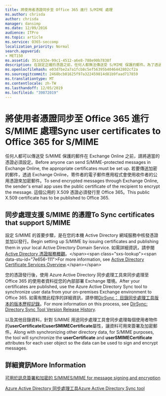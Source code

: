 ```yaml
---
title: 將使用者憑證同步至 Office 365 進行 S/MIME 處理
ms.author: chrisda
author: chrisda
manager: dansimp
ms.date: 12/09/2016
audience: ITPro
ms.topic: article
ms.service: O365-seccomp
localization_priority: Normal
search.appverid:
- MET150
ms.assetid: 351c932e-99c1-4512-a6e8-788e90b7838f
description: 在設定正確的憑證之前，任何人都無法傳送受 S/MIME 保護的郵件。為了透過 Exchange Online 傳送加密郵件，寄件者的電子郵件程式會使用收件者的公用憑證為郵件加密。這個公用的 X.509 憑證必須發行至 Office 365。
ms.openlocfilehash: e03d7be2a7a1fcb8c5ef56395b4046442802cf2a
ms.sourcegitcommit: 2468bcb01625f97a322459814d81b9faad717859
ms.translationtype: MT
ms.contentlocale: zh-TW
ms.lasthandoff: 12/05/2019
ms.locfileid: "39872019"
---
```

# <a name="sync-user-certificates-to-office-365-for-smime"></a><span data-ttu-id="7e656-105">將使用者憑證同步至 Office 365 進行 S/MIME 處理</span><span class="sxs-lookup"><span data-stu-id="7e656-105">Sync user certificates to Office 365 for S/MIME</span></span>

<span data-ttu-id="7e656-106">任何人都可以傳送受 S/MIME 保護的郵件在 Exchange Online 之前，請將適當的憑證必須設定。</span><span class="sxs-lookup"><span data-stu-id="7e656-106">Before anyone can send S/MIME-protected messages in Exchange Online, the appropriate certificates must be set up.</span></span> <span data-ttu-id="7e656-107">若要傳送加密的郵件，透過 Exchange Online，寄件者的電子郵件應用程式會使用收件者的公用憑證來加密郵件。</span><span class="sxs-lookup"><span data-stu-id="7e656-107">To send encrypted messages through Exchange Online, the sender's email app uses the public certificate of the recipient to encrypt the message.</span></span> <span data-ttu-id="7e656-108">這個公用的 X.509 憑證必須發行至 Office 365。</span><span class="sxs-lookup"><span data-stu-id="7e656-108">This public X.509 certificate has to be published to Office 365.</span></span>

## <a name="to-sync-certificates-that-support-smime"></a><span data-ttu-id="7e656-109">同步處理支援 S/MIME 的憑證</span><span class="sxs-lookup"><span data-stu-id="7e656-109">To Sync certificates that support S/MIME</span></span>

<span data-ttu-id="7e656-110">設定 S/MIME 的首要步驟，是在您的本機 Active Directory 網域服務中核發憑證並加以發行。</span><span class="sxs-lookup"><span data-stu-id="7e656-110">Begin setting up S/MIME by issuing certificates and publishing them in your local Active Directory Domain Service.</span></span> <span data-ttu-id="7e656-111">如需詳細資訊，請參閱 [Active Directory 憑證服務概觀](https://docs.microsoft.com/previous-versions/windows/it-pro/windows-server-2012-R2-and-2012/hh831740(v=ws.11))。</span><span class="sxs-lookup"><span data-stu-id="7e656-111">For more information, see [Active Directory Certificate Services Overview](https://docs.microsoft.com/previous-versions/windows/it-pro/windows-server-2012-R2-and-2012/hh831740(v=ws.11)).</span></span>

<span data-ttu-id="7e656-112">您的憑證發行後，使用 Azure Active Directory 同步處理工具來同步處理至 Office 365 的使用者資料從您的內部部署 Exchange 環境。</span><span class="sxs-lookup"><span data-stu-id="7e656-112">After your certificates are published, use the Azure Active Directory Sync tool to synchronize user data from your on-premises Exchange environment to Office 365.</span></span> <span data-ttu-id="7e656-113">如需有關此程序的詳細資訊，請參閱[DirSync： 目錄同步處理工具版本的版本歷程記錄](https://go.microsoft.com/fwlink/p/?LinkId=392587)。</span><span class="sxs-lookup"><span data-stu-id="7e656-113">For more information on this process, see [DirSync: Directory Sync Tool Version Release History](https://go.microsoft.com/fwlink/p/?LinkId=392587).</span></span>

<span data-ttu-id="7e656-114">以及其他目錄資料，針對 S/MIME 用途同步處理工具會同步處理每個使用者物件的**userCertificate**和**userSMIMECertificate**屬性，讓資料可用來簽署及加密郵件。</span><span class="sxs-lookup"><span data-stu-id="7e656-114">Along with synchronizing other directory data, for S/MIME purposes, the tool will synchronize the  **userCertificate** and **userSMIMECertificate** attributes for each user object so the data can be used to sign and encrypt messages.</span></span>

## <a name="more-information"></a><span data-ttu-id="7e656-115">詳細資訊</span><span class="sxs-lookup"><span data-stu-id="7e656-115">More Information</span></span>

[<span data-ttu-id="7e656-116">可用於訊息簽署和加密的 S/MIME</span><span class="sxs-lookup"><span data-stu-id="7e656-116">S/MIME for message signing and encryption</span></span>](s-mime-for-message-signing-and-encryption.md)

[<span data-ttu-id="7e656-117">Azure Active Directory 同步處理工具</span><span class="sxs-lookup"><span data-stu-id="7e656-117">Azure Active Directory Sync tool</span></span>](https://go.microsoft.com/fwlink/p/?LinkId=392587)
